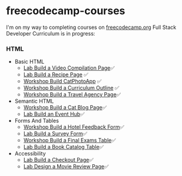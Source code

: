 # freecodecamp-courses
I'm on my way to completing courses on [freecodecamp.org](freecodecamp.org)
Full Stack Developer Curriculum is in progress:
### HTML
- Basic HTML
  - [Lab Build a Video Compilation Page](https://github.com/zsakhalin/freecodecamp-courses/tree/main/Full%20Stack%20Developer%20Curriculum/HTML/Basic%20HTML/Lab%20Build%20a%20Video%20Compilation%20Page)✅
  - [Lab Build a Recipe Page](https://github.com/zsakhalin/freecodecamp-courses/tree/main/Full%20Stack%20Developer%20Curriculum/HTML/Basic%20HTML/Lab%20Build%20a%20Recipe%20Page) ✅
  - [Workshop Build CatPhotoApp](https://github.com/zsakhalin/freecodecamp-courses/tree/main/Full%20Stack%20Developer%20Curriculum/HTML/Basic%20HTML/Workshop%20Build%20CatPhotoApp) ✅
  - [Workshop Build a Curriculum Outline](https://github.com/zsakhalin/freecodecamp-courses/tree/main/Full%20Stack%20Developer%20Curriculum/HTML/Basic%20HTML/Workshop%20Build%20Curriculum%20Outline) ✅
  - [Workshop Build a Travel Agency Page](https://github.com/zsakhalin/freecodecamp-courses/tree/main/Full%20Stack%20Developer%20Curriculum/HTML/Basic%20HTML/Workshop%20Build%20a%20Travel%20Agency%20Page)✅
- Semantic HTML
  - [Workshop Build a Cat Blog Page](https://github.com/zsakhalin/freecodecamp-courses/tree/main/Full%20Stack%20Developer%20Curriculum/HTML/Semantic%20HTML)✅
  - [Lab Build an Event Hub](https://github.com/zsakhalin/freecodecamp-courses/tree/main/Full%20Stack%20Developer%20Curriculum/HTML/Semantic%20HTML/Lab%20Build%20an%20Event%20Hub)✅
- Forms And Tables
  - [Workshop Build a Hotel Feedback Form](https://github.com/zsakhalin/freecodecamp-courses/tree/main/Full%20Stack%20Developer%20Curriculum/HTML/Forms%20And%20Tables/Workshop%20Build%20a%20Hotel%20Feedback%20Form)✅
  - [Lab Build a Survey Form](https://github.com/zsakhalin/freecodecamp-courses/tree/main/Full%20Stack%20Developer%20Curriculum/HTML/Forms%20And%20Tables/Lab%20Build%20a%20Survey%20Form)✅
  - [Workshop Build a Final Exams Table](https://github.com/zsakhalin/freecodecamp-courses/tree/main/Full%20Stack%20Developer%20Curriculum/HTML/Forms%20And%20Tables/Workshop%20Build%20a%20Final%20Exams%20Table)✅
  - [Lab Build a Book Catalog Table](https://github.com/zsakhalin/freecodecamp-courses/tree/main/Full%20Stack%20Developer%20Curriculum/HTML/Forms%20And%20Tables/Lab%20Build%20a%20Book%20Catalog%20Table)✅
- Accessibility
  - [Lab Build a Checkout Page](https://github.com/zsakhalin/freecodecamp-courses/tree/main/Full%20Stack%20Developer%20Curriculum/HTML/Accessibility)✅
  - [Lab Design a Movie Review Page](https://github.com/zsakhalin/freecodecamp-courses/tree/main/Full%20Stack%20Developer%20Curriculum/HTML/Accessibility)✅
